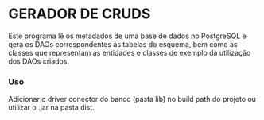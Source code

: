 # GERADOR DE CRUDS

Este programa lê os metadados de uma base de dados no PostgreSQL e gera os DAOs correspondentes às tabelas do esquema, bem como as classes que representam as entidades e classes de exemplo da utilização dos DAOs criados.

### Uso

Adicionar o driver conector do banco (pasta lib) no build path do projeto ou utilizar o .jar na pasta dist.
